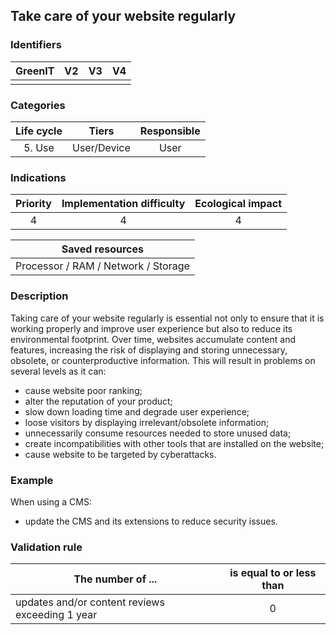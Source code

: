 ## Take care of your website regularly


### Identifiers

| GreenIT | V2  | V3  |  V4  |
|:-------:|:---:|:---:|:----:|
|         |     |     |      |

### Categories

| Life cycle |    Tiers    | Responsible |
|:----------:|:-----------:|:-----------:|
|   5. Use   | User/Device |    User     |

### Indications

|      Priority      | Implementation difficulty | Ecological impact |
|:------------------:|:-------------------------:|:-----------------:|
|         4          |             4             |         4         |

|                      Saved resources                      |
|:---------------------------------------------------------:|
|            Processor / RAM / Network / Storage            |

### Description

Taking care of your website regularly is essential not only to ensure that it is working properly and improve user experience but also to reduce its environmental footprint. Over time, websites accumulate content and features, increasing the risk of displaying and storing unnecessary, obsolete, or counterproductive information. This will result in problems on several levels as it can:

- cause website poor ranking;
- alter the reputation of your product;
- slow down loading time and degrade user experience;
- loose visitors by displaying irrelevant/obsolete information;
- unnecessarily consume resources needed to store unused data;
- create incompatibilities with other tools that are installed on the website;
- cause website to be targeted by cyberattacks.

### Example

When using a CMS:

- update the CMS and its extensions to reduce security issues.

### Validation rule

| The number of ...                               | is equal to or less than |  
|-------------------------------------------------|:------------------------:|
| updates and/or content reviews exceeding 1 year |             0            |
